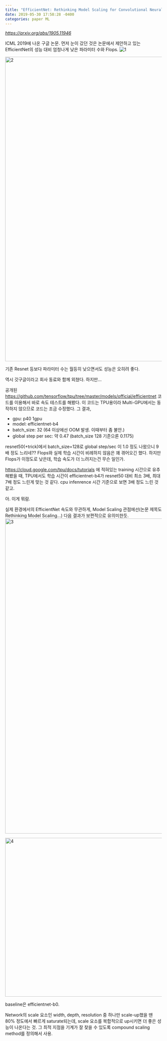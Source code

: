 ```yaml
---
title: "EfficientNet: Rethinking Model Scaling for Convolutional Neural Networks"
date: 2019-05-30 17:58:28 -0400
categories: paper ML
---
```


*https://arxiv.org/abs/1905.11946*

 ICML 2019에 나온 구글 논문. 먼저 눈이 갔던 것은 논문에서 제안하고 있는 EfficientNet의 성능 대비 엄청나게 낮은 파라미터 수와 Flops.
 ![1](https://user-images.githubusercontent.com/2917022/58635537-1f16da80-8329-11e9-83ba-33fa2bc342d5.png)

<img width="980" alt="2" src="https://user-images.githubusercontent.com/2917022/58635580-32c24100-8329-11e9-9f9c-e82081d8596b.png">

기존 Resnet 등보다 파라미터 수는 월등히 낮으면서도 성능은 오히려 좋다.

역시 갓구글이라고 회사 동료와 함께 외쳤다. 하지만...

공개된 https://github.com/tensorflow/tpu/tree/master/models/official/efficientnet 코드를 이용해서 바로 속도 테스트를 해봤다. 
이 코드는 TPU용이라 Multi-GPU에서는 동작하지 않으므로 코드는 조금 수정했다. 그 결과,

* gpu: p40 1gpu
* model: efficientnet-b4
* batch_size: 32 (64 이상에선 OOM 발생. 이때부터 좀 불안.)
* global step per sec: 약 0.47 (batch_size 128 기준으론 0.1175)

resnet50(+trick)에서 batch_size=128로 global step/sec 이 1.0 정도 나왔으니 9배 정도 느리네??
Flops와 실제 학습 시간이 비례하지 않음은 꽤 겪어오긴 했다. 하지만 Flops가 이정도로 낮은데, 학습 속도가 더 느려지는건 무슨 일인가.

https://cloud.google.com/tpu/docs/tutorials 에 적혀있는 training 시간으로 유추해봤을 때, TPU에서도 학습 시간이 efficientnet-b4가 resnet50 대비 최소 3배, 최대 7배 정도 느린게 맞는 것 같다. 
cpu infenrence 시간 기준으로 보면 3배 정도 느린 것 같고.

아. 이게 뭐람. 

실제 환경에서의 EfficientNet 속도와 무관하게, Model Scaling 관점에선(논문 제목도 Rethinking Model Scaling...) 다음 결과가 보편적으로 유의미한듯.
<img width="1014" alt="3" src="https://user-images.githubusercontent.com/2917022/58635596-3bb31280-8329-11e9-81c1-15c1bd5a9615.png">

<img width="511" alt="4" src="https://user-images.githubusercontent.com/2917022/58635601-3e156c80-8329-11e9-802e-aac1fa736c45.png">

baseline은 efficientnet-b0.

Network의 scale 요소인 width, depth, resolution 중 하나만 scale-up했을 땐 80% 정도에서 빠르게 saturate되는데, scale 요소를 
복합적으로 up시키면 더 좋은 성능이 나온다는 것. 그 최적 지점을 기계가 잘 찾을 수 있도록 compound scaling method를 정의해서 사용.
